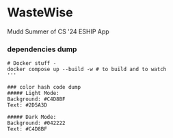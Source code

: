 # WasteWise
Mudd Summer of CS '24 ESHIP App

### dependencies dump
```
# Docker stuff - 
docker compose up --build -w # to build and to watch
'''

### color hash code dump
##### Light Mode:
Background: #C4D8BF
Text: #2D5A3D

##### Dark Mode:
Background: #042222
Text: #C4D8BF